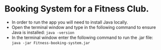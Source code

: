 # Booking System for a Fitness Club.

* In order to run the app you will need to install Java locally. 
* Open the terminal window and type in the following command to ensure Java is installed: `java -version` 
* In the terminal window enter the following command to run the .jar file: `java -jar Fitness-booking-system.jar`
